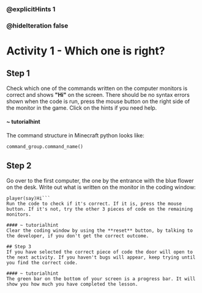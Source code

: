 ### @explicitHints 1
### @hideIteration false

# Activity 1 - Which one is right?


## Step 1
Check which one of the commands written on the computer monitors is correct and shows **"Hi"** on the screen. There should be no syntax errors shown when the code is run, press the mouse button on the right side of the monitor in the game. Click on the hints if you need help.
#### ~ tutorialhint 
The command structure in Minecraft python looks like:
```python 
command_group.command_name()
```

## Step 2
Go over to the first computer, the one by the entrance with the blue flower on the desk. Write out what is written on the monitor in the coding window: 
```block 
player(say)Hi```
Run the code to check if it's correct. If it is, press the mouse button. If it's not, try the other 3 pieces of code on the remaining monitors. 

#### ~ tutorialhint 
Clear the coding window by using the **reset** button, by talking to the developer, if you don't get the correct outcome. 

## Step 3 
If you have selected the correct piece of code the door will open to the next activity. If you haven't bugs will appear, keep trying until you find the correct code. 

#### ~ tutorialhint 
The green bar on the bottom of your screen is a progress bar. It will show you how much you have completed the lesson. 
